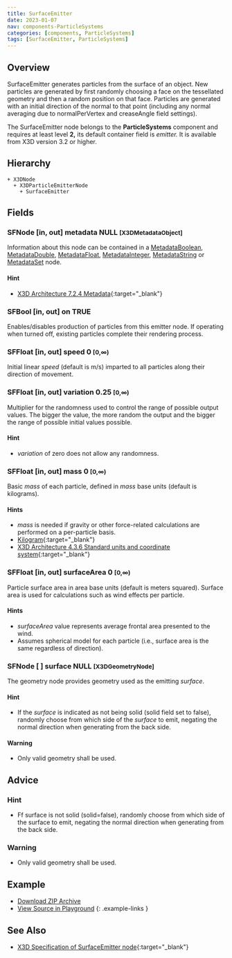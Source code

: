 ```yaml
---
title: SurfaceEmitter
date: 2023-01-07
nav: components-ParticleSystems
categories: [components, ParticleSystems]
tags: [SurfaceEmitter, ParticleSystems]
---
```

<style>
.post h3 {
  word-spacing: 0.2em;
}
</style>

## Overview

SurfaceEmitter generates particles from the surface of an object. New particles are generated by first randomly choosing a face on the tessellated geometry and then a random position on that face. Particles are generated with an initial direction of the normal to that point (including any normal averaging due to normalPerVertex and creaseAngle field settings).

The SurfaceEmitter node belongs to the **ParticleSystems** component and requires at least level **2,** its default container field is *emitter.* It is available from X3D version 3.2 or higher.

## Hierarchy

```
+ X3DNode
  + X3DParticleEmitterNode
    + SurfaceEmitter
```

## Fields

### SFNode [in, out] **metadata** NULL <small>[X3DMetadataObject]</small>

Information about this node can be contained in a [MetadataBoolean](/x_ite/components/core/metadataboolean/), [MetadataDouble](/x_ite/components/core/metadatadouble/), [MetadataFloat](/x_ite/components/core/metadatafloat/), [MetadataInteger](/x_ite/components/core/metadatainteger/), [MetadataString](/x_ite/components/core/metadatastring/) or [MetadataSet](/x_ite/components/core/metadataset/) node.

#### Hint

- [X3D Architecture 7.2.4 Metadata](https://www.web3d.org/specifications/X3Dv4/ISO-IEC19775-1v4-IS//Part01/components/core.html#Metadata){:target="_blank"}

### SFBool [in, out] **on** TRUE

Enables/disables production of particles from this emitter node. If operating when turned off, existing particles complete their rendering process.

### SFFloat [in, out] **speed** 0 <small>[0,∞)</small>

Initial linear *speed* (default is m/s) imparted to all particles along their direction of movement.

### SFFloat [in, out] **variation** 0.25 <small>[0,∞)</small>

Multiplier for the randomness used to control the range of possible output values. The bigger the value, the more random the output and the bigger the range of possible initial values possible.

#### Hint

- *variation* of zero does not allow any randomness.

### SFFloat [in, out] **mass** 0 <small>[0,∞)</small>

Basic *mass* of each particle, defined in *mass* base units (default is kilograms).

#### Hints

- *mass* is needed if gravity or other force-related calculations are performed on a per-particle basis.
- [Kilogram](https://en.wikipedia.org/wiki/Kilogram){:target="_blank"}
- [X3D Architecture 4.3.6 Standard units and coordinate system](https://www.web3d.org/specifications/X3Dv4/ISO-IEC19775-1v4-IS//Part01/concepts.html#Standardunitscoordinates){:target="_blank"}

### SFFloat [in, out] **surfaceArea** 0 <small>[0,∞)</small>

Particle surface area in area base units (default is meters squared). Surface area is used for calculations such as wind effects per particle.

#### Hints

- *surfaceArea* value represents average frontal area presented to the wind.
- Assumes spherical model for each particle (i.e., surface area is the same regardless of direction).

### SFNode [ ] **surface** NULL <small>[X3DGeometryNode]</small>

The geometry node provides geometry used as the emitting *surface*.

#### Hint

- If the *surface* is indicated as not being solid (solid field set to false), randomly choose from which side of the *surface* to emit, negating the normal direction when generating from the back side.

#### Warning

- Only valid geometry shall be used.

## Advice

### Hint

- Ff surface is not solid (solid=false), randomly choose from which side of the surface to emit, negating the normal direction when generating from the back side.

### Warning

- Only valid geometry shall be used.

## Example

<x3d-canvas src="https://create3000.github.io/media/examples/ParticleSystems/SurfaceEmitter/SurfaceEmitter.x3d" update="auto"></x3d-canvas>

- [Download ZIP Archive](https://create3000.github.io/media/examples/ParticleSystems/SurfaceEmitter/SurfaceEmitter.zip)
- [View Source in Playground](/x_ite/playground/?url=https://create3000.github.io/media/examples/ParticleSystems/SurfaceEmitter/SurfaceEmitter.x3d)
{: .example-links }

## See Also

- [X3D Specification of SurfaceEmitter node](https://www.web3d.org/documents/specifications/19775-1/V4.0/Part01/components/particleSystems.html#SurfaceEmitter){:target="_blank"}

